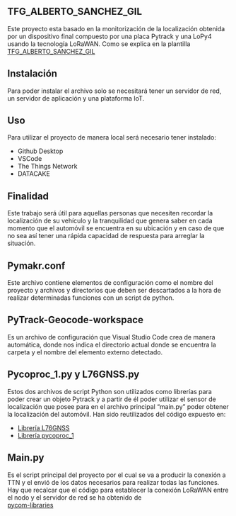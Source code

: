 ## TFG_ALBERTO_SANCHEZ_GIL
Este proyecto esta basado en la monitorización de la localización obtenida por un dispositivo final compuesto por una placa Pytrack y una LoPy4 usando la tecnología LoRaWAN. 
Como se explica en la plantilla [TFG_ALBERTO_SANCHEZ_GIL](https://github.com/AlbertoSanchezGil1/TFG_ALBERTO_SANCHEZ_GIL "TFG_ALBERTO_SANCHEZ_GIL")
## Instalación
Para poder instalar el archivo solo se necesitará tener un servidor de red, un servidor de aplicación y una plataforma IoT.
## Uso
Para utilizar el proyecto de manera local será necesario tener instalado:
- Github Desktop
- VSCode
- The Things Network
- DATACAKE
## Finalidad
Este trabajo será útil para aquellas personas que necesiten recordar la localización de su vehículo y la tranquilidad que genera saber en cada momento que el automóvil se encuentra en su ubicación y en caso de que no sea así tener una rápida capacidad de respuesta para arreglar la situación.
## Pymakr.conf
Este archivo contiene elementos de configuración como el nombre del proyecto y archivos y directorios que deben ser descartados a la hora de realizar determinadas funciones con un script de python.
## PyTrack-Geocode-workspace
Es un archivo de configuración que Visual Studio Code crea de manera automática, donde nos indica el directorio actual donde se encuentra la carpeta y el nombre del elemento externo detectado.
## Pycoproc_1.py y L76GNSS.py
Estos dos archivos de script Python son utilizados como librerías  para poder crear un objeto Pytrack y a partir de él poder utilizar el sensor de localización que posee para en el archivo principal “main.py” poder obtener la localización del automóvil. Han sido reutilizados del código expuesto en:
+ [Librería L76GNSS ](https://github.com/pycom/pycom-libraries/blob/master/shields/lib/L76GNSS.py)
+ [Librería pycoproc_1 ](https://github.com/pycom/pycom-libraries/blob/master/shields/lib/pycoproc_1.py )
## Main.py
Es el script principal del proyecto por el cual se va a producir la conexión a TTN y el envió de los datos necesarios  para realizar todas las funciones.
Hay que recalcar que  el código para establecer la conexión LoRaWAN entre el nodo y el servidor de red se ha obtenido de  
 [pycom-libraries](https://github.com/pycom/pycom-libraries/blob/master/examples/OTA/1.0.1/flash/main.py)
